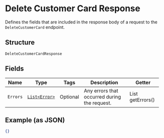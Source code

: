 
# Delete Customer Card Response

Defines the fields that are included in the response body of
a request to the `DeleteCustomerCard` endpoint.

## Structure

`DeleteCustomerCardResponse`

## Fields

| Name | Type | Tags | Description | Getter |
|  --- | --- | --- | --- | --- |
| `Errors` | [`List<Error>`](/doc/models/error.md) | Optional | Any errors that occurred during the request. | List<Error> getErrors() |

## Example (as JSON)

```json
{}
```


